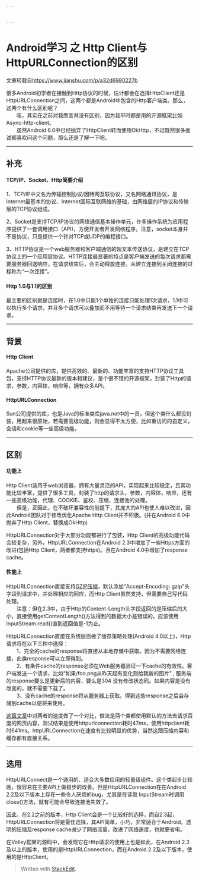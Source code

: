 ```yaml
---


---
```


<h1 id="android学习-之-http-client与httpurlconnection的区别">Android学习 之 Http Client与HttpURLConnection的区别</h1>
<p>文章转载自<a href="https://www.jianshu.com/p/a32d6980227b">https://www.jianshu.com/p/a32d6980227b  </a></p>
<p>很多Android初学者在接触到Http协议的时候，估计都会在选择HttpClient还是HttpURLConnection之间，这两个都是Android中包含的Http客户端类。那么，这两个有什么区别呢？<br>
　　咳，其实在之前对我而言并没有区别，因为我平时都是用的开源框架比如Async-http-client。<br>
　　虽然Android 6.0中已经抛弃了HttpClient转而使用OkHttp，不过既然很多面试都喜欢问这个问题，那么还是了解一下吧。</p>
<hr>
<h2 id="补充">补充</h2>
<h4 id="tcpip、socket、http简要介绍">TCP/IP、Socket、Http简要介绍</h4>
<p>1、TCP/IP中文名为传输控制协议/因特网互联协议，又名网络通讯协议，是Internet最基本的协议、Internet国际互联网络的基础，由网络层的IP协议和传输层的TCP协议组成。</p>
<p>2、Socket是支持TCP/IP协议的网络通信基本操作单元，许多操作系统为应用程序提供了一套调用接口（API)，方便开发者开发网络程序。注意，socket本身并不是协议，只是提供一个针对TCP或UDP的编程接口。</p>
<p>3、HTTP协议是一个web服务器和客户端通信的超文本传送协议，是建立在TCP协议上的一个应用层协议。HTTP连接最显著的特点是客户端发送的每次请求都需要服务器回送响应，在请求结束后，会主动释放连接。从建立连接到关闭连接的过程称为“一次连接”。</p>
<h4 id="http-1.0与1.1的区别">Http 1.0与1.1的区别</h4>
<p>最主要的区别就是连接时，在1.0中只能1个单独的连接只能处理1次请求，1.1中可以执行多个请求，并且多个请求可以叠加而不用等待一个请求结束再发送下一个请求。</p>
<hr>
<h2 id="背景">背景</h2>
<h4 id="http-client">Http Client</h4>
<p>Apache公司提供的库，提供高效的、最新的、功能丰富的支持HTTP协议工具包，支持HTTP协议最新的版本和建议，是个很不错的开源框架，封装了Http的请求，参数，内容体，响应等，拥有众多API。</p>
<h4 id="httpurlconnection">HttpURLConnection</h4>
<p>Sun公司提供的库，也是Java的标准类库java.net中的一员，但这个类什么都没封装，用起来很原始，若需要高级功能，则会显得不太方便，比如重访问的自定义，会话和cookie等一些高级功能。</p>
<hr>
<h2 id="区别">区别</h2>
<h4 id="功能上">功能上</h4>
<p>Http Client适用于web浏览器，拥有大量灵活的API，实现起来比较稳定，且其功能比较丰富，提供了很多工具，封装了http的请求头，参数，内容体，响应，还有一些高级功能，代理、COOKIE、鉴权、压缩、连接池的处理。<br>
　　但是，正因此，在不破坏兼容性的前提下，其庞大的API也使人难以改进，因此Android团队对于修改优化Apache Http Client并不积极。(并在Android 6.0中抛弃了Http Client，替换成OkHttp)</p>
<p>HttpURLConnection对于大部分功能都进行了包装，Http Client的高级功能代码会较复杂，另外，HttpURLConnection在Android 2.3中增加了一些Https方面的改进(包括Http Client，两者都支持https)。且在Android 4.0中增加了response cache。</p>
<h4 id="性能上">性能上</h4>
<p>HttpURLConnection直接支持<a href="https://link.jianshu.com?t=http://www.cnblogs.com/TankXiao/archive/2012/11/13/2749055.html">GZIP压缩</a>，默认添加"Accept-Encoding: gzip"头字段到请求中，并处理相应的回应，而Http Client虽然支持，但需要自己写代码处理。<br>
　　注意：但在2.3中，由于Http的Content-Length头字段返回的是压缩后的大小，直接使用getContentLength()方法得到的数据大小是错误的，应该使用InputStream.read()直到返回值是-1为止。</p>
<p>HttpURLConnection直接在系统层面做了缓存策略处理(Android 4.0以上)，Http请求将在以下三种中选择：<br>
　　1、完全的cache的response将直接从本地存储中获取。因为不需要网络连接，此类response可以立即得到。<br>
　　2、有条件cache的response必须在Web服务器验证一下cache的有效性。客户端发送一个请求，比如“如果/foo.png从昨天起有变化则给我新的图片” , 服务端的response要么是更新后的内容，要么是304 没有修改状态码。如果内容是没有改变的，就不需要下载了。<br>
　　3、没有cache的response将从服务器上获取。得到这些response之后会存储到cache以便将来使用。</p>
<p><a href="https://link.jianshu.com?t=http://wj98127.iteye.com/blog/617014">这篇文章</a>中对两者的速度做了一个对比，做法是两个类都使用默认的方法去请求百度的网页内容，测试结果是使用httpurlconnection耗时47ms，使用httpclient耗时641ms。httpURLConnection在速度有比较明显的优势，当然这跟压缩内容和缓存都有直接关系。</p>
<hr>
<h2 id="选用">选用</h2>
<p>HttpURLConnect是一个通用的、适合大多数应用的轻量级组件。这个类起步比较晚，很容易在主要API上做稳步的改善。但是HttpURLConnection在在Android 2.2及以下版本上存在一些令人厌烦的bug，尤其是在读取 InputStream时调用 close()方法，就有可能会导致连接池失效了。</p>
<p>因此，在2.2之前的版本，Http Client会是一个比较好的选择，而自2.3起，HttpURLConnection将是最佳选择，其API简单，小巧，非常适合于Android。透明的压缩及response cache减少了网络流量，改进了网络速度，也就更省电。</p>
<p>在Volley框架的源码中，会发现它在Http请求的使用上也是如此，在Android 2.3及以上的版本，使用的是HttpURLConnection，而在Android 2.2及以下版本，使用的是HttpClient。</p>
<blockquote>
<p>Written with <a href="https://stackedit.io/">StackEdit</a>.</p>
</blockquote>

